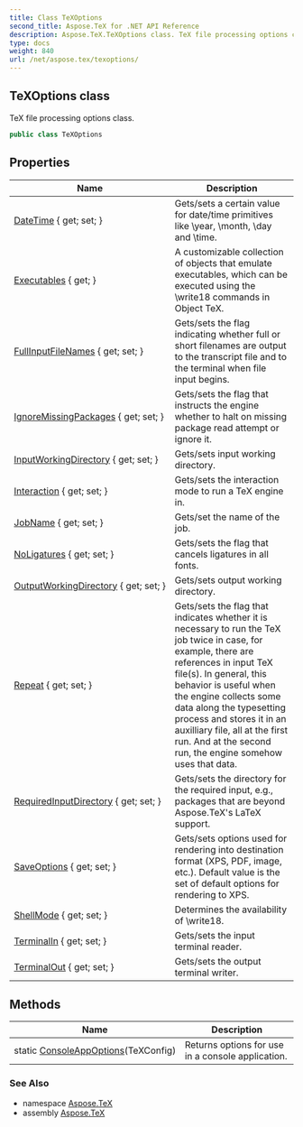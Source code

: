 ```yaml
---
title: Class TeXOptions
second_title: Aspose.TeX for .NET API Reference
description: Aspose.TeX.TeXOptions class. TeX file processing options class
type: docs
weight: 840
url: /net/aspose.tex/texoptions/
---
```

## TeXOptions class

TeX file processing options class.

```csharp
public class TeXOptions
```

## Properties

| Name | Description |
| --- | --- |
| [DateTime](../../aspose.tex/texoptions/datetime/) { get; set; } | Gets/sets a certain value for date/time primitives like \year, \month, \day and \time. |
| [Executables](../../aspose.tex/texoptions/executables/) { get; } | A customizable collection of objects that emulate executables, which can be executed using the \write18 commands in Object TeX. |
| [FullInputFileNames](../../aspose.tex/texoptions/fullinputfilenames/) { get; set; } | Gets/sets the flag indicating whether full or short filenames are output to the transcript file and to the terminal when file input begins. |
| [IgnoreMissingPackages](../../aspose.tex/texoptions/ignoremissingpackages/) { get; set; } | Gets/sets the flag that instructs the engine whether to halt on missing package read attempt or ignore it. |
| [InputWorkingDirectory](../../aspose.tex/texoptions/inputworkingdirectory/) { get; set; } | Gets/sets input working directory. |
| [Interaction](../../aspose.tex/texoptions/interaction/) { get; set; } | Gets/sets the interaction mode to run a TeX engine in. |
| [JobName](../../aspose.tex/texoptions/jobname/) { get; set; } | Gets/set the name of the job. |
| [NoLigatures](../../aspose.tex/texoptions/noligatures/) { get; set; } | Gets/sets the flag that cancels ligatures in all fonts. |
| [OutputWorkingDirectory](../../aspose.tex/texoptions/outputworkingdirectory/) { get; set; } | Gets/sets output working directory. |
| [Repeat](../../aspose.tex/texoptions/repeat/) { get; set; } | Gets/sets the flag that indicates whether it is necessary to run the TeX job twice in case, for example, there are references in input TeX file(s). In general, this behavior is useful when the engine collects some data along the typesetting process and stores it in an auxilliary file, all at the first run. And at the second run, the engine somehow uses that data. |
| [RequiredInputDirectory](../../aspose.tex/texoptions/requiredinputdirectory/) { get; set; } | Gets/sets the directory for the required input, e.g., packages that are beyond Aspose.TeX's LaTeX support. |
| [SaveOptions](../../aspose.tex/texoptions/saveoptions/) { get; set; } | Gets/sets options used for rendering into destination format (XPS, PDF, image, etc.). Default value is the set of default options for rendering to XPS. |
| [ShellMode](../../aspose.tex/texoptions/shellmode/) { get; set; } | Determines the availability of \write18. |
| [TerminalIn](../../aspose.tex/texoptions/terminalin/) { get; set; } | Gets/sets the input terminal reader. |
| [TerminalOut](../../aspose.tex/texoptions/terminalout/) { get; set; } | Gets/sets the output terminal writer. |

## Methods

| Name | Description |
| --- | --- |
| static [ConsoleAppOptions](../../aspose.tex/texoptions/consoleappoptions/)(TeXConfig) | Returns options for use in a console application. |

### See Also

* namespace [Aspose.TeX](../../aspose.tex/)
* assembly [Aspose.TeX](../../)


